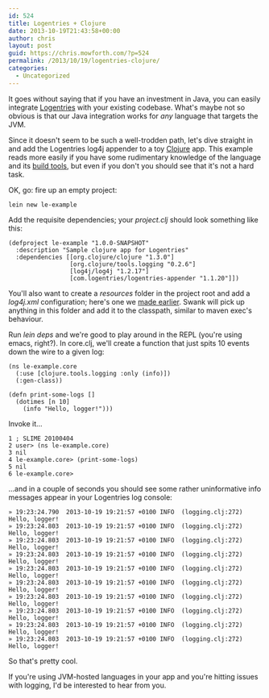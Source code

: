 ```yaml
---
id: 524
title: Logentries + Clojure
date: 2013-10-19T21:43:58+00:00
author: chris
layout: post
guid: https://chris.mowforth.com/?p=524
permalink: /2013/10/19/logentries-clojure/
categories:
  - Uncategorized
---
```

It goes without saying that if you have an investment in Java, you can easily integrate [Logentries](https://logentries.com/) with your existing codebase. What's maybe not so obvious is that our Java integration works for _any_ language that targets the JVM.

Since it doesn't seem to be such a well-trodden path, let's dive straight in and add the Logentries log4j appender to a toy [Clojure](http://clojure.org) app. This example reads more easily if you have some rudimentary knowledge of the language and its [build tools](http://leiningen.org/), but even if you don't you should see that it's not a hard task.

OK, go: fire up an empty project:

<pre><code class="language-bash">lein new le-example</code></pre>

Add the requisite dependencies; your _project.clj_ should look something like this:

<pre><code class="language-scheme">(defproject le-example "1.0.0-SNAPSHOT"
  :description "Sample clojure app for Logentries"
  :dependencies [[org.clojure/clojure "1.3.0"]
                 [org.clojure/tools.logging "0.2.6"]
                 [log4j/log4j "1.2.17"]
                 [com.logentries/logentries-appender "1.1.20"]])</code></pre>

You'll also want to create a _resources_ folder in the project root and add a _log4j.xml_ configuration; here's one we [made earlier](https://github.com/logentries/le_java#log4j). Swank will pick up anything in this folder and add it to the classpath, similar to maven exec's behaviour.

Run _lein deps_ and we're good to play around in the REPL (you're using emacs, right?). In core.clj, we'll create a function that just spits 10 events down the wire to a given log:

<pre><code class="language-scheme">(ns le-example.core
  (:use [clojure.tools.logging :only (info)])
  (:gen-class))

(defn print-some-logs []
  (dotimes [n 10]
    (info "Hello, logger!")))</code></pre>

Invoke it&#8230;

<pre><code class="language-bash">1 ; SLIME 20100404
2 user> (ns le-example.core)
3 nil                                                                                                                                                                                                             
4 le-example.core> (print-some-logs)
5 nil                                                                                                                                                                                                             
6 le-example.core> </code></pre>

&#8230;and in a couple of seconds you should see some rather uninformative info messages appear in your Logentries log console:

<pre><code class="language-bash">» 19:23:24.790  2013-10-19 19:21:57 +0100 INFO  (logging.clj:272)  Hello, logger!
» 19:23:24.803  2013-10-19 19:21:57 +0100 INFO  (logging.clj:272)  Hello, logger!
» 19:23:24.803  2013-10-19 19:21:57 +0100 INFO  (logging.clj:272)  Hello, logger!
» 19:23:24.803  2013-10-19 19:21:57 +0100 INFO  (logging.clj:272)  Hello, logger!
» 19:23:24.803  2013-10-19 19:21:57 +0100 INFO  (logging.clj:272)  Hello, logger!
» 19:23:24.803  2013-10-19 19:21:57 +0100 INFO  (logging.clj:272)  Hello, logger!
» 19:23:24.803  2013-10-19 19:21:57 +0100 INFO  (logging.clj:272)  Hello, logger!
» 19:23:24.803  2013-10-19 19:21:57 +0100 INFO  (logging.clj:272)  Hello, logger!
» 19:23:24.803  2013-10-19 19:21:57 +0100 INFO  (logging.clj:272)  Hello, logger!
» 19:23:24.803  2013-10-19 19:21:57 +0100 INFO  (logging.clj:272)  Hello, logger!</code></pre>

So that's pretty cool.

If you're using JVM-hosted languages in your app and you're hitting issues with logging, I'd be interested to hear from you.